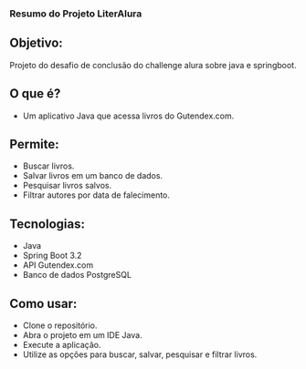 ### Resumo do Projeto LiterAlura

## Objetivo: 
Projeto do desafio de conclusão do challenge alura sobre java e springboot. 

## O que é?

- Um aplicativo Java que acessa livros do Gutendex.com.

## Permite:
- Buscar livros.
- Salvar livros em um banco de dados.
- Pesquisar livros salvos.
- Filtrar autores por data de falecimento.

## Tecnologias:

- Java
- Spring Boot 3.2
- API Gutendex.com
- Banco de dados PostgreSQL

## Como usar:

- Clone o repositório.
- Abra o projeto em um IDE Java.
- Execute a aplicação.
- Utilize as opções para buscar, salvar, pesquisar e filtrar livros.


